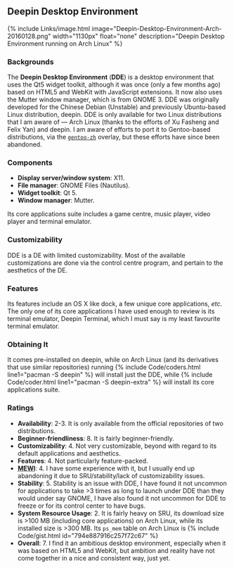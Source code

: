 ## Deepin Desktop Environment
{% include Links/image.html image="Deepin-Desktop-Environment-Arch-20160128.png" width="1130px" float="none" description="Deepin Desktop Environment running on Arch Linux" %}

### Backgrounds
The **Deepin Desktop Environment** (**DDE**) is a desktop environment that uses the Qt5 widget toolkit, although it was once (only a few months ago) based on HTML5 and WebKit with JavaScript extensions. It now also uses the Mutter window manager, which is from GNOME 3. DDE was originally developed for the Chinese Debian (Unstable) and previously Ubuntu-based Linux distribution, deepin. DDE is only available for two Linux distributions that I am aware of &mdash; Arch Linux (thanks to the efforts of Xu Fasheng and Felix Yan) and deepin. I am aware of efforts to port it to Gentoo-based distributions, via the [`gentoo-zh`](https://github.com/gentoo-mirror/gentoo-zh) overlay, but these efforts have since been abandoned.

### Components
* **Display server/window system**: X11.
* **File manager**: GNOME Files (Nautilus).
* **Widget toolkit**: Qt 5.
* **Window manager**: Mutter.

Its core applications suite includes a game centre, music player, video player and terminal emulator.

### Customizability
DDE is a DE with limited customizability. Most of the available customizations are done via the control centre program, and pertain to the aesthetics of the DE.

### Features
Its features include an OS X like dock, a few unique core applications, *etc.* The only one of its core applications I have used enough to review is its terminal emulator, Deepin Terminal, which I must say is my least favourite terminal emulator.

### Obtaining It
It comes pre-installed on deepin, while on Arch Linux (and its derivatives that use similar repositories) running {% include Code/coders.html line1="pacman -S deepin" %} will install just the DDE, while {% include Code/coder.html line1="pacman -S deepin-extra" %} will install its core applications suite.

### Ratings
* **Availability**: 2-3. It is only available from the official repositories of two distributions.
* **Beginner-friendliness**: 8. It is fairly beginner-friendly.
* **Customizability**: 4. Not very customizable, beyond with regard to its default applications and aesthetics.
* **Features**: 4. Not particularly feature-packed.
* <abbr title="My Experience With It">**MEWI**</abbr>: 4. I have some experience with it, but I usually end up abandoning it due to SRU/stability/lack of customizability issues.
* **Stability**: 5. Stability is an issue with DDE, I have found it not uncommon for applications to take >3 times as long to launch under DDE than they would under say GNOME, I have also found it not uncommon for DDE to freeze or for its control center to have bugs.
* **System Resource Usage**: 2. It is fairly heavy on SRU, its download size is >100 MB (including core applications) on Arch Linux, while its installed size is >300 MB. Its `ps_mem` table on Arch Linux is {% include Code/gist.html id="794e887916c257f72c67" %}
* **Overall**: 7. I find it an ambitious desktop environment, especially when it was based on HTML5 and WebKit, but ambition and reality have not come together in a nice and consistent way, just yet.
